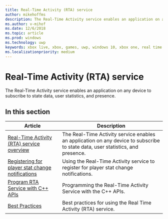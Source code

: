 ```yaml
---
title: Real-Time Activity (RTA) service
author: mikehoffms
description: The Real-Time Activity service enables an application on any device to subscribe to state data, user statistics, and presence.
ms.author: v-mihof
ms.date: 12/6/2018
ms.topic: article
ms.prod: windows
ms.technology: uwp
keywords: xbox live, xbox, games, uwp, windows 10, xbox one, real time activity service, rta
ms.localizationpriority: medium
---
```


# Real-Time Activity (RTA) service

The Real-Time Activity service enables an application on any device to subscribe to state data, user statistics, and presence.


## In this section

| Article | Description |
|---------|-------------|
| [Real-Time Activity (RTA) service overview](real-time-activity-service-overview.md) | The Real-Time Activity service enables an application on any device to subscribe to state data, user statistics, and presence. |
| [Registering for player stat change notifications](register-for-stat-notifications.md) | Using the Real-Time Activity service to register for player stat change notifications. |
| [Program RTA Service with C++ APIs](programming-the-real-time-activity-service.md) | Programming the Real-Time Activity Service with the C++ APIs. |
| [Best Practices ](rta-best-practices.md) | Best practices for using the Real Time Activity (RTA) service. |
